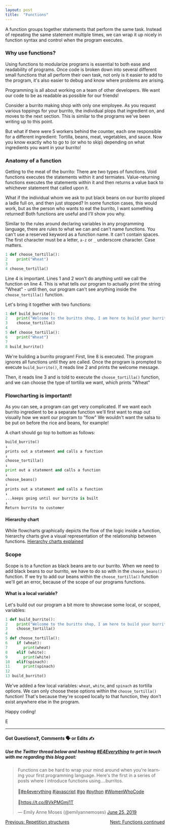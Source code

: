 ```yaml
---
layout: post
title:  "Functions"
---
```


A function groups together statements that perform the same task. Instead of repeating the same statement multiple times, we can wrap it up nicely in function syntax and control when the program executes.

### Why use functions?

Using functions to modularize programs is essential to both ease and readability of programs. Once code is broken down into several different small functions that all perform their own task, not only is it easier to add to the program, it's also easier to debug and know where problems are arising.

Programming is all about working on a team of other developers. We want our code to be as readable as possible for our friends!

Consider a burrito making shop with only one employee. As you request various toppings for your burrito, the individual plops that ingredient on, and moves to the next section. This is similar to the programs we've been writing up to this point.

But what if there were 5 workers behind the counter, each one responsible for a different ingredient: Tortilla, beans, meat, vegetables, and sauce. Now you know exactly who to go to (or who to skip) depending on what ingredients you want in your burrito!

### Anatomy of a function

Getting to the meat of the burrito: There are two types of functions. Void functions executes the statements within it and termiates. Value-returning functions executes the statements within it and then returns a value back to whichever statement that called upon it.

What if the individual whom we ask to put black beans on our burrito ploped a ladle full on, and then just stopped? In some function cases, this would work, but as the person who wants to eat the burrito, I want something returned!  Both functions are useful and I'll show you why.

Similar to the rules around declaring variables in any programming language, there are rules to what we can and can't name functions. You can't use a reserved keyword as a function name. It can't contain spaces. The first character must be a letter, `a-z` or `_` underscore character. Case matters.

```python
1 def choose_tortilla():
2    print("Wheat")
3
4 choose_tortilla()
```

Line 4 is important. Lines 1 and 2 won't do anything until we call the function on line 4. This is what tells our program to actually print the string "Wheat" - until then, our program can't see anything inside the `choose_tortilla()` function.

Let's bring it together with two functions:

```python
1 def build_burrito():
2    print("Welcome to the buritto shop, I am here to build your burrito!")
3    choose_tortilla()
4
5 def choose_tortilla():
6    print("Wheat")
7
8 build_burrito()
```

We're building a burrito program!  First, line 8 is executed. The program ignores all functions until they are called. Once the program is prompted to execute `build_burrito()`, it reads line 2 and prints the welcome message.

Then, it reads line 3 and is told to execute the `choose_tortilla()` function, and we can choose the type of tortilla we want, which prints "Wheat"

### Flowcharting is important!

As you can see, a program can get very complicated. If we want each burrito ingredient to be a separate function we'll first want to map out visually how we want our program to "flow"  We wouldn't want the salsa to be put on before the rice and beans, for example!

A chart should go top to bottom as follows:

```python
build_burrito()
↓
prints out a statement and calls a function
↓
choose_tortilla()
↓
print out a statement and calls a function
↓
choose_beans()
↓
prints out a statement and calls a function
↓
...keeps going until our burrito is built
↓
Return burrito to customer
```

#### Hierarchy chart

While flowcharts graphically depicts the flow of the logic inside a function, hierarchy charts give a visual representation of the relationship between functions. [Hierarchy charts explained](http://elearning.algonquincollege.com/coursemat/mcintyb/dat2219d/lectures/33-Implementation-of-Hierarchy.htm)

### Scope

Scope is to a function as black beans are to our burrito. When we need to add black beans to our burrito, we have to do so with in the `choose_beans()` function. If we try to add our beans within the `choose_tortilla()` function we'll get an error, because of the scope of our programs functions.

#### What is a local variable?

Let's build out our program a bit more to showcase some local, or scoped, variables:

```python
1 def build_burrito():
2    print("Welcome to the buritto shop, I am here to build your burrito!")
3    choose_tortilla()
4
5 def choose_tortilla():
6    if (wheat):
7       print(wheat)
8    elif (white):
9       print(white)
10   elif(spinach):
11      print(spinach)
12
13 build_burrito()
```

We've added a few local variables: `wheat`, `white`, and `spinach` as tortilla options.  We can only choose these options within the `choose_tortilla()` function! That's because they're scoped locally to that function, they don't exist anywhere else in the program.

Happy coding!

E
<hr>
<h4>Got Questions❓, Comments 🗣 or Edits ✍</h4>
<h5>Use the Twitter thread below and hashtag <a href="https://twitter.com/hashtag/e4everything?f=tweets&vertical=default&lang=en" target="_blank">#E4Everything</a> to get in touch with me regarding this blog post:</h5>

<blockquote class="twitter-tweet" data-lang="en"><p lang="en" dir="ltr">Functions can be hard to wrap your mind around when you&#39;re learning your first programming language. Here&#39;s the first in a series of posts where I introduce functions using....burritos.<br><br>🌯<a href="https://twitter.com/hashtag/e4everything?src=hash&amp;ref_src=twsrc%5Etfw">#e4everything</a> <a href="https://twitter.com/hashtag/javascript?src=hash&amp;ref_src=twsrc%5Etfw">#javascript</a> <a href="https://twitter.com/hashtag/go?src=hash&amp;ref_src=twsrc%5Etfw">#go</a> <a href="https://twitter.com/hashtag/python?src=hash&amp;ref_src=twsrc%5Etfw">#python</a> <a href="https://twitter.com/hashtag/WomenWhoCode?src=hash&amp;ref_src=twsrc%5Etfw">#WomenWhoCode</a> <br><br>🌯<a href="https://t.co/BVkPMGmj1T">https://t.co/BVkPMGmj1T</a></p>&mdash; Emily Anne Moses (@emilyannemoses) <a href="https://twitter.com/emilyannemoses/status/1143615688591982593?ref_src=twsrc%5Etfw">June 25, 2019</a></blockquote>
<script async src="https://platform.twitter.com/widgets.js" charset="utf-8"></script>

<span><a href="https://eamoses.github.io/blog/2019/06/21/repetition-structures.html" style="float:left;">Previous: Repetition structures</a><a href="https://eamoses.github.io/blog/2019/06/26/functions-cont.html" style="float:right;">Next: Functions continued</a></span>